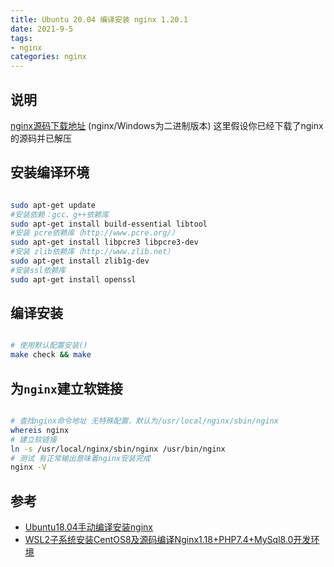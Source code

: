 ```yaml
---
title: Ubuntu 20.04 编译安装 nginx 1.20.1
date: 2021-9-5
tags:
- nginx
categories: nginx
---
```


## 说明

[nginx源码下载地址](http://nginx.org/en/download.html) (nginx/Windows为二进制版本)
这里假设你已经下载了nginx的源码并已解压

## 安装编译环境

```bash

sudo apt-get update
#安装依赖：gcc、g++依赖库
sudo apt-get install build-essential libtool
#安装 pcre依赖库（http://www.pcre.org/）
sudo apt-get install libpcre3 libpcre3-dev
#安装 zlib依赖库（http://www.zlib.net）
sudo apt-get install zlib1g-dev
#安装ssl依赖库
sudo apt-get install openssl

```

## 编译安装

```bash

# 使用默认配置安装()
make check && make

```

## 为`nginx`建立软链接

```bash

# 查找nginx命令地址 无特殊配置，默认为/usr/local/nginx/sbin/nginx
whereis nginx
# 建立软链接
ln -s /usr/local/nginx/sbin/nginx /usr/bin/nginx
# 测试 有正常输出意味着nginx安装完成
nginx -V 

```

## 参考

- [Ubuntu18.04手动编译安装nginx](https://blog.csdn.net/A156348933/article/details/85335089)
- [WSL2子系统安装CentOS8及源码编译Nginx1.18+PHP7.4+MySql8.0开发环境](https://zhuanlan.zhihu.com/p/188505502)